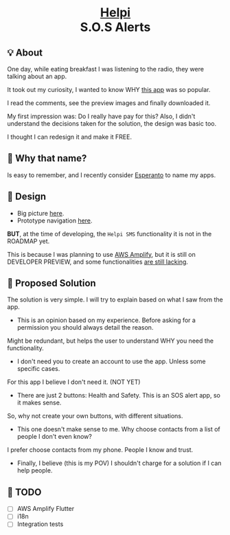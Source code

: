 <h1>
<p align="center">
<a href="https://github.com/komuna-lingvo/helpi">Helpi</a>
<br>
<strong style="display: block">S.O.S Alerts</strong>
</p>
</h1>

## :bulb: About

One day, while eating breakfast I was listening to the radio, they were talking about an app. 

It took out my curiosity,
I wanted to know WHY [this app](https://play.google.com/store/apps/details?id=com.botondeauxilio.android) was so popular.

I read the comments, see the preview images and finally downloaded it.

My first impression was: Do I really have pay for this? 
Also, I didn't understand the decisions taken for the solution, the design was basic too.

I thought I can redesign it and make it FREE.

## :pushpin: Why that name?

Is easy to remember, and I recently consider [Esperanto](https://es.wikipedia.org/wiki/Esperanto) to name my apps.

## :eyes: Design

- Big picture [here](https://www.figma.com/file/vkKnSh9OnaEOhiXhk6Qj0f/Helpi?node-id=0%3A1).
- Prototype navigation [here](https://www.figma.com/proto/vkKnSh9OnaEOhiXhk6Qj0f/Helpi?node-id=1%3A5&scaling=scale-down).

<strong>BUT</strong>, at the time of developing, the ``Helpi SMS`` functionality it is not in the ROADMAP yet.

This is because I was planning to use [AWS Amplify](https://docs.amplify.aws/start/getting-started/setup/q/integration/flutter), 
but it is still on DEVELOPER PREVIEW, and some functionalities [are still lacking](https://github.com/aws-amplify/amplify-flutter#to-be-implemented).

## :dart: Proposed Solution

The solution is very simple. I will try to explain based on what I saw from the app.

- This is an opinion based on my experience. Before asking for a permission you should always detail the reason.

Might be redundant, but helps the user to understand WHY you need the functionality.
  
- I don't need you to create an account to use the app. Unless some specific cases.

For this app I believe I don't need it. (NOT YET)

- There are just 2 buttons: Health and Safety. This is an SOS alert app, so it makes sense.

So, why not create your own buttons, with different situations.

- This one doesn't make sense to me. Why choose contacts from a list of people I don't even know?

I prefer choose contacts from my phone. People I know and trust.

- Finally, I believe (this is my POV) I shouldn't charge for a solution if I can help people. 

## :muscle: TODO

- [ ] AWS Amplify Flutter
- [ ] i18n
- [ ] Integration tests
